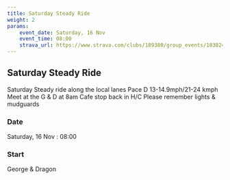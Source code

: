 ```yaml
---
title: Saturday Steady Ride
weight: 2
params:
    event_date: Saturday, 16 Nov
    event_time: 08:00
    strava_url: https://www.strava.com/clubs/189380/group_events/1838249
---
```


## Saturday Steady Ride 

Saturday Steady ride along the local lanes
Pace D 13-14.9mph/21-24 kmph
Meet at the G &amp; D at 8am
Cafe stop back in H/C
Please remember lights &amp; mudguards


### Date

Saturday, 16 Nov : 08:00

### Start

George &amp; Dragon



